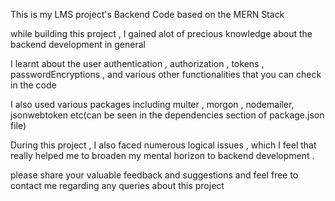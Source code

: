This is my LMS project's Backend Code based on the MERN Stack 

while building this project , I gained alot of precious knowledge about the backend development in general 

I learnt about the user authentication , authorization , tokens , passwordEncryptions , and various other functionalities that you can check in the code 

I also used various packages including multer , morgon , nodemailer, jsonwebtoken etc(can be seen in the dependencies section of package.json file)

During this project , I also faced numerous logical issues , which I feel that really helped me to broaden my mental horizon to backend development .

please share your valuable feedback and suggestions and feel free to contact me regarding any queries about this project 
